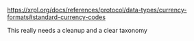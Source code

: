 https://xrpl.org/docs/references/protocol/data-types/currency-formats#standard-currency-codes


This really needs a cleanup and a clear taxonomy

